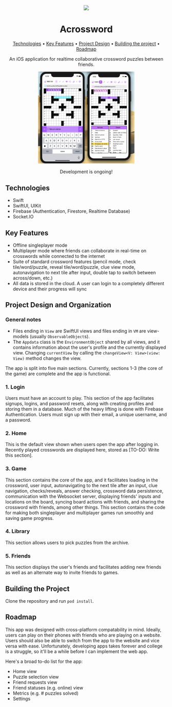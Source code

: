 <p align="center"><img src=".insert_logo_here" width=700px/></p>

<h1 align="center">Acrossword</h1>

<p align="center">
  <a href="#technologies">Technologies</a> •
  <a href="#key-features">Key Features</a> •
  <a href="#project-design-and-organization">Project Design</a> •
  <a href="#building-the-project">Building the project</a> •
  <a href="#Roadmap">Roadmap</a>
</p>

<p align="center">An iOS application for realtime collaborative crossword puzzles between friends.</p>

<p align="center"><img src="./assets/two.png"  width=300px/></p>
<p align="center"> Development is ongoing! </p>

## Technologies
- Swift
- SwiftUI, UIKit
- Firebase (Authentication, Firestore, Realtime Database)
- Socket.IO

## Key Features
- Offline singleplayer mode
- Multiplayer mode where friends can collaborate in real-time on crosswords while connected to the internet
- Suite of standard crossword features (pencil mode, check tile/word/puzzle, reveal tile/word/puzzle, clue view mode, autonavigation to next tile after input, double tap to switch between across/down, etc.)
- All data is stored in the cloud. A user can login to a completely different device and their progress will sync

## Project Design and Organization
### General notes
- Files ending in `View` are SwiftUI views and files ending in `VM` are view-models (usually `ObservableObject`s). 
- The `Appdata` class is the `EnvironmentObject` shared by all views, and it contains information about the user's profile and the currently displayed view. Changing `currentView` by calling the `changeView<V: View>(view: View)` method changes the view. 

The app is split into five main sections. Currently, sections 1-3 (the core of the game) are complete and the app is functional. 
### 1. Login 
Users must have an account to play. This section of the app facilitates signups, logins, and password resets, along with creating profiles and storing them in a database. Much of the heavy lifting is done with Firebase Authentication. Users must sign up with their email, a unique username, and a password. 
### 2. Home
This is the default view shown when users open the app after logging in. Recently played crosswords are displayed here, stored as [TO-DO: Write this section]. 
### 3. Game
This section contains the core of the app, and it facilitates loading in the crossword, user input, autonavigating to the next tile after an input, clue navigation,  checks/reveals, answer checking, crossword data persistence, communication with the Websocket server, displaying friends' inputs and locations on the board, syncing board actions with friends, and sharing the crossword with friends, among other things. This section contains the code for making both singleplayer and multiplayer games run smoothly and saving game progress. 
### 4. Library
This section allows users to pick puzzles from the archive. 
### 5. Friends
This section displays the user's friends and facilitates adding new friends as well as an alternate way to invite friends to games.

## Building the Project
Clone the repository and run `pod install`. 

## Roadmap
This app was designed with cross-platform compatability in mind. Ideally, users can play on their phones with friends who are playing on a website. Users should also be able to switch from the app to the website and vice versa with ease. Unfortunately, developing apps takes forever and college is a struggle, so it'll be a while before I can implement the web app. 

Here's a broad to-do list for the app:
- Home view
- Puzzle selection view
- Friend requests view
- Friend statuses (e.g. online) view
- Metrics (e.g. # puzzles solved)
- Settings
